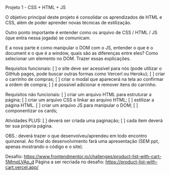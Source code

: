 Projeto 1 - CSS + HTML + JS

O objetivo principal deste projeto é consolidar os aprendizados de HTML e CSS, além de poder aprender novas técnicas de estilização.

Outro ponto importante é entender como os arquivo de CSS / HTML / JS (que entra nessa jogada) se comunicam.

E a nova parte é como manipular o DOM com o JS, entender o que é o document e o que é a window, quais são as diferenças entre eles? Como selecionar um elemento no DOM. Trazer essas explicações.

Requisitos funcionais:
[ ] o site deve ser acessível para nós (pode utilizar o GitHub pages, pode buscar outras formas como Vercerl ou Heroku);
[ ] criar o carrinho de compras;
[ ] criar o modal que aparecerá na tela ao confirmar a ordem de compra;
[ ] é possível adicionar e remover itens do carrinho.

Requisitos não funcionais:
[ ] criar um arquivo HTML para estruturar a página;
[ ] criar um arquivo CSS e linkar ao arquivo HTML;
[ ] estilizar a página HTML.
[ ] criar um arquivo JS para manipular o DOM;
[ ] componentizar os cards;

Atividades PLUS:
[ ] deverá ser criada uma paginação;
[ ] cada item deverá ter sua própria página.

OBS.: deverá trazer o que desenvolveu/aprendeu em todo encontro quinzenal. 
Ao final do desenvolvimento fará uma apresentação (SEM ppt, apenas mostrando o código e o site).

Desafio:
https://www.frontendmentor.io/challenges/product-list-with-cart-5MmqLVAp_d
Página a ser recriada no desafio:
https://product-list-with-cart.vercel.app/

